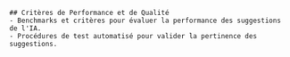 
    ## Critères de Performance et de Qualité
    - Benchmarks et critères pour évaluer la performance des suggestions de l'IA.
    - Procédures de test automatisé pour valider la pertinence des suggestions.
    